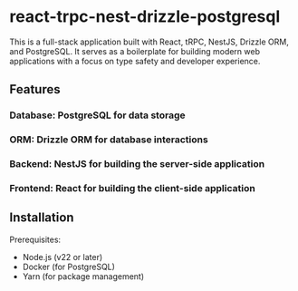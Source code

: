 # react-trpc-nest-drizzle-postgresql

This is a full-stack application built with React, tRPC, NestJS, Drizzle ORM, and PostgreSQL. It serves as a boilerplate for building modern web applications with a focus on type safety and developer experience.

## Features

### Database: PostgreSQL for data storage

### ORM: Drizzle ORM for database interactions

### Backend: NestJS for building the server-side application

### Frontend: React for building the client-side application

## Installation

Prerequisites:

- Node.js (v22 or later)
- Docker (for PostgreSQL)
- Yarn (for package management)
